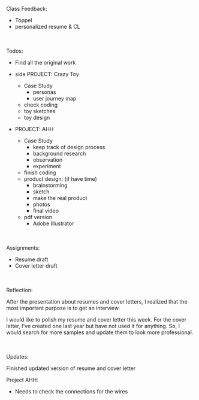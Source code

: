Class Feedback:

 - Toppel
 - personalized resume & CL


<br><br>
Todos:

 - Find all the original work

 - side PROJECT: Crazy Toy
	 - Case Study
		- personas
		- user journey map
	- check coding
	- toy sketches
	- toy design

  - PROJECT: AHH
 	 - Case Study
 		 - keep track of design process
 		 - background research
 		 - observation
 		 - experiment
 	  - finish coding
 	  - product design:  (if have time)
 	     - brainstorming
 	     - sketch
 	     - make the real product
 	     - photos
 	     - final video
 	- pdf version
 		- Adobe Illustrator


<br><br>
Assignments:

 - Resume draft
 - Cover letter draft


<br><br>
Reflection:

After the presentation about resumes and cover letters, I realized that the most important purpose is to get an interview.

I would like to polish my resume and cover letter this week. For the cover letter, I've created one last year but have not used it for anything. So, I would search for more samples and update them to look more professional.


<br><br>
Updates:

Finished updated version of resume and cover letter

Project AHH:
 - Needs to check the connections for the wires
